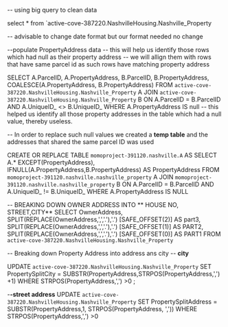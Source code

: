 -- using big query to clean data

select *
from `active-cove-387220.NashvilleHousing.Nashville_Property

-- advisable to change date format but our format needed no change

--populate PropertyAddress data
-- this will help us identify those rows which had null as their property address 
--  we will allign them with rows that have same parcel id as such rows have matching property address

SELECT
  A.ParcelID,
  A.PropertyAddress,
  B.ParcelID,
  B.PropertyAddress, COALESCE(A.PropertyAddress, B.PropertyAddress)
FROM
  `active-cove-387220.NashvilleHousing.Nashville_Property` A
JOIN
  `active-cove-387220.NashvilleHousing.Nashville_Property` B
ON
  A.ParcelID = B.ParcelID
  AND A.UniqueID_ <> B.UniqueID_
WHERE
  A.PropertyAddress IS null
-- this helped us identify all those property addresses in the table which had a null value, thereby useless.

-- In order to replace such null values we created a **temp table** and the addresses that shared the same parcel ID was used 

CREATE OR REPLACE TABLE
  `momoproject-391120.nashville.A` AS
SELECT
  A.*
  EXCEPT(PropertyAddress),
  IFNULL(A.PropertyAddress,B.PropertyAddress) AS PropertyAddress
FROM
  `momoproject-391120.nashville.nashville_property` A
JOIN
  `momoproject-391120.nashville.nashville_property` B
ON
  A.ParcelID = B.ParcelID
  AND A.UniqueID_ != B.UniqueID_
WHERE
  A.PropertyAddress IS NULL

-- BREAKING DOWN OWNER ADDRESS INTO ** HOUSE NO, STREET,CITY**
SELECT
  OwnerAddress,
  SPLIT(REPLACE(OwnerAddress,',','.'),'.') [SAFE_OFFSET(2)] AS part3,
  SPLIT(REPLACE(OwnerAddress,',','.'),'.') [SAFE_OFFSET(1)] AS PART2,
  SPLIT(REPLACE(OwnerAddress,',','.'),'.') [SAFE_OFFSET(0)] AS PART1
FROM
  `active-cove-387220.NashvilleHousing.Nashville_Property`

-- Breaking down Property Address into address ans city
-- **city**

UPDATE `active-cove-387220.NashvilleHousing.Nashville_Property`
SET PropertySplitCity = SUBSTR(PropertyAddress,STRPOS(PropertyAddress,',') +1)
WHERE STRPOS(PropertyAddress,',') >0 ;

-**-street address**
UPDATE `active-cove-387220.NashvilleHousing.Nashville_Property`
SET PropertySplitAddress = SUBSTR(PropertyAddress,1, STRPOS(PropertyAddress, ','))
WHERE STRPOS(PropertyAddress,',') >0






